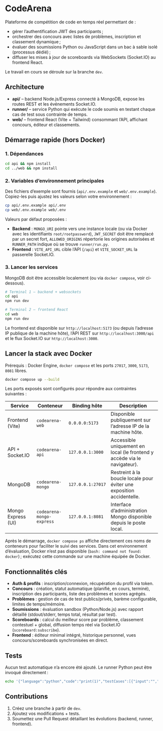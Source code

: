 # CodeArena

Plateforme de compétition de code en temps réel permettant de :

- gérer l’authentification JWT des participants ;
- orchestrer des concours avec listes de problèmes, inscription et classement dynamique ;
- évaluer des soumissions Python ou JavaScript dans un bac à sable isolé (processus dédié) ;
- diffuser les mises à jour de scoreboards via WebSockets (Socket.IO) au frontend React.

Le travail en cours se déroule sur la branche `dev`.

## Architecture

- **api/** – backend Node.js/Express connecté à MongoDB, expose les routes REST et les événements Socket.IO.
- **runner/** – service Python qui exécute le code soumis en testant chaque cas de test sous contrainte de temps.
- **web/** – frontend React (Vite + Tailwind) consommant l’API, affichant concours, éditeur et classements.

## Démarrage rapide (hors Docker)

### 1. Dépendances

```bash
cd api && npm install
cd ../web && npm install
```

### 2. Variables d’environnement principales

Des fichiers d’exemple sont fournis (`api/.env.example` et `web/.env.example`). Copiez-les puis ajustez les valeurs selon votre environnement :

```bash
cp api/.env.example api/.env
cp web/.env.example web/.env
```

Valeurs par défaut proposées :

- **Backend** : `MONGO_URI` pointe vers une instance locale (ou via Docker avec les identifiants `root/rootpassword`), `JWT_SECRET` doit être remplacé par un secret fort, `ALLOWED_ORIGINS` répertorie les origines autorisées et `RUNNER_PATH` indique où se trouve `runner/run.py`.
- **Frontend** : `VITE_API_URL` cible l’API (`/api`) et `VITE_SOCKET_URL` la passerelle Socket.IO.

### 3. Lancer les services

MongoDB doit être accessible localement (ou via `docker compose`, voir ci-dessous).

```bash
# Terminal 1 – backend + websockets
cd api
npm run dev

# Terminal 2 – frontend React
cd web
npm run dev
```

Le frontend est disponible sur `http://localhost:5173` (ou depuis l’adresse IP publique de la machine hôte), l’API REST sur `http://localhost:3000/api` et le flux Socket.IO sur `http://localhost:3000`.

## Lancer la stack avec Docker

Prérequis : Docker Engine, `docker compose` et les ports `27017`, `3000`, `5173`, `8081` libres.

```bash
docker compose up --build
```

Les ports exposés sont configurés pour répondre aux contraintes suivantes :

| Service              | Conteneur                 | Binding hôte      | Description |
|----------------------|---------------------------|-------------------|-------------|
| Frontend (Vite)      | `codearena-web`           | `0.0.0.0:5173`     | Disponible publiquement sur l’adresse IP de la machine hôte. |
| API + Socket.IO      | `codearena-api`           | `127.0.0.1:3000`   | Accessible uniquement en local (le frontend y accède via le navigateur). |
| MongoDB              | `codearena-mongo`         | `127.0.0.1:27017`  | Restreint à la boucle locale pour éviter une exposition accidentelle. |
| Mongo Express (UI)   | `codearena-mongo-express` | `127.0.0.1:8081`   | Interface d’administration Mongo disponible depuis le poste local. |

Après le démarrage, `docker compose ps` affiche directement ces noms de conteneurs pour faciliter le suivi des services. Dans cet environnement d’évaluation, Docker n’est pas disponible (`bash: command not found: docker`) ; exécutez cette commande sur une machine équipée de Docker.

## Fonctionnalités clés

- **Auth & profils** : inscription/connexion, récupération du profil via token.
- **Concours** : création, statut automatique (planifié, en cours, terminé), inscription des participants, liste des problèmes et scores agrégés.
- **Problèmes** : gestion de cas de test publics/privés, barème configurable, limites de temps/mémoire.
- **Soumissions** : évaluation sandbox (Python/Node.js) avec rapport détaillé (stdout/stderr, temps total, résultat par test).
- **Scoreboards** : calcul du meilleur score par problème, classement contestuel + global, diffusion temps réel via Socket.IO (`scoreboard:subscribe`).
- **Frontend** : éditeur minimal intégré, historique personnel, vues concours/scoreboards synchronisées en direct.

## Tests

Aucun test automatique n’a encore été ajouté. Le runner Python peut être invoqué directement :

```bash
echo '{"language":"python","code":"print(1)","testCases":[{"input":"","expectedOutput":"1"}]}' | python3 runner/run.py
```

## Contributions

1. Créez une branche à partir de `dev`.
2. Ajoutez vos modifications + tests.
3. Soumettez une Pull Request détaillant les évolutions (backend, runner, frontend).

